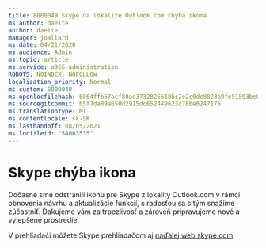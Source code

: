 ```yaml
---
title: 8000049 Skype na lokalite Outlook.com chýba ikona
ms.author: daeite
author: daeite
manager: joallard
ms.date: 04/21/2020
ms.audience: Admin
ms.topic: article
ms.service: o365-administration
ROBOTS: NOINDEX, NOFOLLOW
localization_priority: Normal
ms.custom: 8000049
ms.openlocfilehash: 6864ffb57acf80ad3732826618bc2e2c0dc8823a9fc91593be0a3697cd110ca0
ms.sourcegitcommit: b5f7da89a650d2915dc652449623c78be6247175
ms.translationtype: MT
ms.contentlocale: sk-SK
ms.lasthandoff: 08/05/2021
ms.locfileid: "54063535"
---
```

# <a name="skype-icon-missing"></a>Skype chýba ikona

Dočasne sme odstránili ikonu pre Skype z lokality Outlook.com v rámci obnovenia návrhu a aktualizácie funkcií, s radosťou sa s tým snažíme zúčastniť. Ďakujeme vám za trpezlivosť a zároveň pripravujeme nové a vylepšené prostredie.

V prehliadači môžete Skype prehliadačom aj [naďalej web.skype.com](https://web.skype.com).